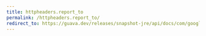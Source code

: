 ```yaml
---
title: httpheaders.report_to
permalink: /httpheaders.report_to/
redirect_to: https://guava.dev/releases/snapshot-jre/api/docs/com/google/common/net/HttpHeaders.html#REPORT_TO
---
```

